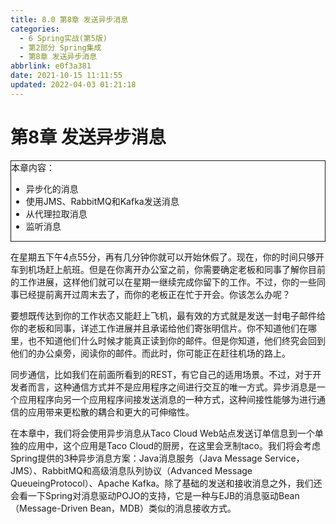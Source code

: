 ```yaml
---
title: 8.0 第8章 发送异步消息
categories: 
  - 6 Spring实战(第5版)
  - 第2部分 Spring集成
  - 第8章 发送异步消息
abbrlink: e0f3a381
date: 2021-10-15 11:11:55
updated: 2022-04-03 01:21:18
---
```

# 第8章 发送异步消息

<div style="border:1px solid;">本章内容：<ul><li>异步化的消息</li><li>使用JMS、RabbitMQ和Kafka发送消息</li><li>从代理拉取消息</li><li>监听消息</li></ul></div>

在星期五下午4点55分，再有几分钟你就可以开始休假了。现在，你的时间只够开车到机场赶上航班。但是在你离开办公室之前，你需要确定老板和同事了解你目前的工作进展，这样他们就可以在星期一继续完成你留下的工作。不过，你的一些同事已经提前离开过周末去了，而你的老板正在忙于开会。你该怎么办呢？

要想既传达到你的工作状态又能赶上飞机，最有效的方式就是发送一封电子邮件给你的老板和同事，详述工作进展并且承诺给他们寄张明信片。你不知道他们在哪里，也不知道他们什么时候才能真正读到你的邮件。但是你知道，他们终究会回到他们的办公桌旁，阅读你的邮件。而此时，你可能正在赶往机场的路上。

同步通信，比如我们在前面所看到的REST，有它自己的适用场景。不过，对于开发者而言，这种通信方式并不是应用程序之间进行交互的唯一方式。异步消息是一个应用程序向另一个应用程序间接发送消息的一种方式，这种间接性能够为进行通信的应用带来更松散的耦合和更大的可伸缩性。

在本章中，我们将会使用异步消息从Taco Cloud Web站点发送订单信息到一个单独的应用中，这个应用是Taco Cloud的厨房，在这里会烹制taco。我们将会考虑Spring提供的3种异步消息方案：Java消息服务（Java Message Service，JMS）、RabbitMQ和高级消息队列协议（Advanced Message QueueingProtocol）、Apache Kafka。除了基础的发送和接收消息之外，我们还会看一下Spring对消息驱动POJO的支持，它是一种与EJB的消息驱动Bean（Message-Driven Bean，MDB）类似的消息接收方式。

